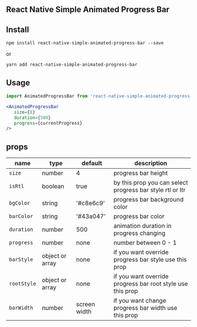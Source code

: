 ## React Native Simple Animated Progress Bar

## Install

```npm install react-native-simple-animated-progress-bar --save```

or

```yarn add react-native-simple-animated-progress-bar```

## Usage

 ```jsx
import AnimatedProgressBar from 'react-native-simple-animated-progress-bar';

<AnimatedProgressBar
    size={8}
    duration={500}
    progress={currentProgress}
/>
 ```
## props

| name          | type            | default                     | description                                                               |
| ------------- | --------------- | --------------------------- | --------------------------------------------------------------------------|
| `size`      | number          | 4                        | progress bar height                                                      |
| `isRtl`       | boolean          | true                        | by this prop you can select progress bar style rtl or ltr                                                    |
| `bgColor`  | string         | '#c8e6c9'                       | progress bar background color                                     |
| `barColor`   | string | '#43a047'                        | progress bar color                                                      |
| `duration`     | number        | 500                        | animation duration in progress changing                                                         |
| `progress`      | number        | none                        | number between 0 - 1 |
| `barStyle`      | object or array        | none                        | if you want override progress bar style use this prop  |
| `rootStyle`      | object or array        | none                        | if you want override progress bar root style use this prop |
| `barWidth`      | number        | screen width                        | if you want change progress bar width use this prop |
